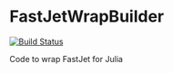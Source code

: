 # FastJetWrapBuilder
[![Build Status](https://travis-ci.com/jstrube/FastJet_Julia_Wrapper.svg?branch=master)](https://travis-ci.com/jstrube/FastJet_Julia_Wrapper)

Code to wrap FastJet for Julia
